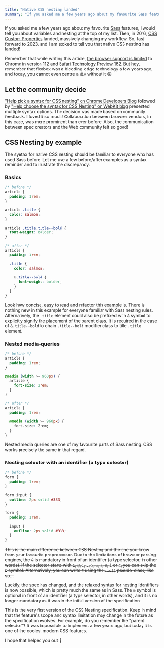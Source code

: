 ```yaml
---
title: "Native CSS nesting landed"
summary: "If you asked me a few years ago about my favourite Sass features, I would tell you about variables and nesting at the top of my list. Then, in 2016, CSS Custom Properties landed, massively changing my workflow. So, fast forward to 2023, and I am stoked to tell you that native CSS nesting has landed!"
---
```


If you asked me a few years ago about my favourite [Sass](https://sass-lang.com) features, I would tell you about variables and nesting at the top of my list. Then, in 2016, [CSS Custom Properties](/css-custom-properties-explained/) landed, massively changing my workflow. So, fast forward to 2023, and I am stoked to tell you that [native CSS nesting](https://w3c.github.io/csswg-drafts/css-nesting-1/) has landed!

Remember that while writing this article, [the browser support is limited](https://caniuse.com/css-nesting) to Chrome in version 112 and [Safari Technology Preview 162](https://webkit.org/blog/13703/release-notes-for-safari-technology-preview-162/). But hey, remember that flexbox was a bleeding-edge technology a few years ago, and today, you cannot even centre a `div` without it 😜

## Let the community decide

["Help pick a syntax for CSS nesting" on Chrome Developers Blog](https://developer.chrome.com/blog/help-css-nesting/) followed by ["Help choose the syntax for CSS Nesting" on WebKit blog](https://webkit.org/blog/13607/help-choose-from-options-for-css-nesting-syntax/) presented multiple syntax options. The decision was made based on community feedback. I loved it so much! Collaboration between browser vendors, in this case, was more prominent than ever before. Also, the communication between spec creators and the Web community felt so good!

## CSS Nesting by example

The syntax for native CSS nesting should be familiar to everyone who has used Sass before. Let me use a few before/after examples as a syntax reminder and to illustrate the discrepancy.

### Basics


```css
/* before */
article {
  padding: 1rem;
}

article .title {
  color: salmon;
}

article .title.title--bold {
  font-weight: bolder;
}
```

```css
/* after */
article {
  padding: 1rem;

  .title {
    color: salmon;
    
    &.title--bold {
      font-weight: bolder;
    }
  }
}
```

Look how concise, easy to read and refactor this example is. There is nothing new in this example for everyone familiar with Sass nesting rules. Alternatively, the `.title` element could also be prefixed with `&` symbol to explicitly signify the placement of the parent class. It is required in the case of `&.title--bold` to chain `.title--bold` modifier class to title `.title` element.

### Nested media-queries

```css
/* before */
article {
  padding: 1rem;
}

@media (width >= 960px) {
  article {
    font-size: 2rem;  
  }
}
```

```css
/* after */
article {
  padding: 1rem;
  
  @media (width >= 960px) {
    font-size: 2rem;
  }
}
```

Nested media queries are one of my favourite parts of Sass nesting. CSS works precisely the same in that regard.

### Nesting selector with an identifier (a type selector)

```css
/* before */
form {
  padding: 1rem;
}

form input {
  outline: 2px solid #333;
}
```

```css
form {
  padding: 1rem;

  input {
    outline: 2px solid #333;
  }
}
```

<del>This is the main difference between CSS Nesting and the one you know from your favourite preprocessor. Due to the limitations of browser parsing engines, the `&` is mandatory in front of an identifier (a type selector, in other words). If the selector starts with `&`, `@`, `:`, `.`, `>`, `~`, `+`, `#`, `[` or `*`, you can skip the `&` symbol. Alternatively, you can write it using the `:is()` pseudo-class, like so…</del>

Luckily, the spec has changed, and the relaxed syntax for nesting identifiers is now possible, which is pretty much the same as in Sass. The `&` symbol is optional in front of an identifier (a type selector, in other words), and it is no longer mandatory as it was in the initial version of the specification.

This is the very first version of the CSS Nesting specification. Keep in mind that the feature's scope and syntax limitation may change in the future as the specification evolves. For example, do you remember the "parent selector"? It was impossible to implement a few years ago, but today it is one of the coolest modern CSS features.

I hope that helped you out 🫶
